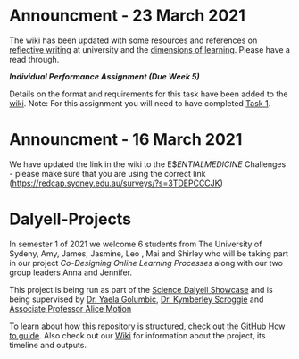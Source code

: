 # Announcment - 23 March 2021

The wiki has been updated with some resources and references on [reflective writing](https://github.com/TheBreakingGoodProject/Dalyell-Projects/wiki/Reflective-writing) at university and the [dimensions of learning](https://github.com/TheBreakingGoodProject/Dalyell-Projects/wiki/Learning-dimensions). Please have a read through.

**_Individual Performance Assignment (Due Week 5)_**

Details on the format and requirements for this task have been added to the [wiki](https://github.com/TheBreakingGoodProject/Dalyell-Projects/wiki/Individual-performance-assignment-(week-5-)). Note: For this assignment you will need to have completed [Task 1](https://github.com/TheBreakingGoodProject/Dalyell-Projects/wiki/Tasks).

# Announcment - 16 March 2021

We have updated the link in the wiki to the E$$ENTIAL MEDICINE$ Challenges - please make sure that you are using the correct link (https://redcap.sydney.edu.au/surveys/?s=3TDEPCCCJK)

# Dalyell-Projects

In semester 1 of 2021 we welcome 6 students from The University of Sydeny, Amy, James, Jasmine, Leo , Mai and Shirley who will be taking part in our project *Co-Designing Online Learning Processes* along with our two group leaders Anna and Jennifer.

This project is being run as part of the [Science Dalyell Showcase](https://www.sydney.edu.au/units/SCDL1991) and is being supervised by [Dr. Yaela Golumbic](https://github.com/yaelago), [Dr. Kymberley Scroggie](https://github.com/kym834) and [Associate Professor Alice Motion](https://github.com/alintheopen)

To learn about how this repository is structured, check out the [GitHub How to guide](https://github.com/TheBreakingGoodProject/GitHub-How-To-Guide). Also check out our [Wiki](https://github.com/TheBreakingGoodProject/Dalyell-Projects/wiki) for information about the project, its timeline and outputs.
